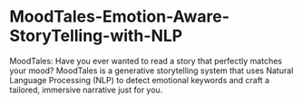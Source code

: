 # MoodTales-Emotion-Aware-StoryTelling-with-NLP
MoodTales: Have you ever wanted to read a story that perfectly matches your mood? MoodTales is a generative storytelling system that uses Natural Language Processing (NLP) to detect emotional keywords and craft a tailored, immersive narrative just for you.
